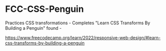 # FCC-CSS-Penguin


Practices CSS transformations - Completes "Learn CSS Transforms By Building a Penguin" found -

https://www.freecodecamp.org/learn/2022/responsive-web-design/#learn-css-transforms-by-building-a-penguin